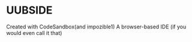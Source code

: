 # UUBSIDE

Created with CodeSandbox(and impozible1)
A browser-based IDE (if you would even call it that)
